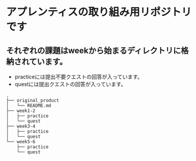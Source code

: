 # **アプレンティスの取り組み用リポジトリです**

## それぞれの課題はweekから始まるディレクトリに格納されています。
- practiceには提出不要クエストの回答が入っています。
- questには提出クエストの回答が入っています。

```
.
├── original_product
│   └── README.md
├── week1-2
│   ├── practice
│   └── quest
├── week3-4
│   ├── practice
│   └── quest
└── week5-6
    ├── practice
    └── quest
```
